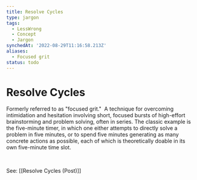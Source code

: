 ```yaml
---
title: Resolve Cycles
type: jargon
tags:
  - LessWrong
  - Concept
  - Jargon
synchedAt: '2022-08-29T11:16:58.213Z'
aliases:
  - Focused grit
status: todo
---
```


# Resolve Cycles

Formerly referred to as "focused grit."  A technique for overcoming intimidation and hesitation involving short, focused bursts of high-effort brainstorming and problem solving, often in series. The classic example is the five-minute timer, in which one either attempts to directly solve a problem in five minutes, or to spend five minutes generating as many concrete actions as possible, each of which is theoretically doable in its own five-minute time slot.

 

See: [[Resolve Cycles (Post)]]
